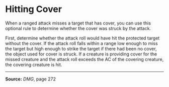 # Hitting Cover

When a ranged attack misses a target that has cover, you can use this optional rule to determine whether the cover was struck by the attack.

First, determine whether the attack roll would have hit the protected target without the cover. If the attack roll falls within a range low enough to miss the target but high enough to strike the target if there had been  no cover, the object used for cover is struck. If a creature is providing cover for the missed creature and the attack roll exceeds the AC of the covering creature, the covering creature is hit.

---
**Source:** _DMG_, page 272
